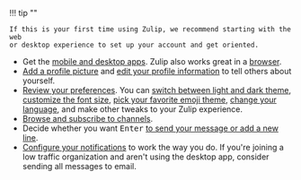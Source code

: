 !!! tip ""

    If this is your first time using Zulip, we recommend starting with the web
    or desktop experience to set up your account and get oriented.

- Get the [mobile and desktop apps](/apps/). Zulip also works great in a
  [browser](/help/supported-browsers).
- [Add a profile picture](/help/change-your-profile-picture) and
  [edit your profile information](/help/edit-your-profile) to tell others
  about yourself.
- [Review your preferences](/help/review-your-settings#review-your-preferences).
  You can [switch between light and dark theme](/help/dark-theme), [customize
  the font size](/help/font-size), [pick your favorite emoji
  theme](/help/emoji-and-emoticons#change-your-emoji-set), [change your
  language](/help/change-your-language), and make other tweaks to your Zulip
  experience.
- [Browse and subscribe to channels](/help/introduction-to-channels#browse-and-subscribe-to-channels).
- Decide whether you want <kbd>Enter</kbd> [to send your message or add a
  new line](/help/configure-send-message-keys).
- [Configure your notifications](/help/review-your-settings#review-your-notification-settings)
  to work the way you do. If you're joining a low traffic organization and
  aren't using the desktop app, consider sending all messages to email.
